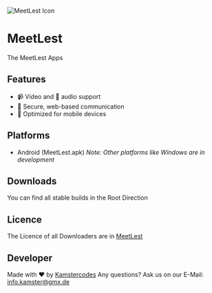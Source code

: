 ![MeetLest Icon](https://meetlest.web.app/assets/favicons/favicon.ico)
# MeetLest

The MeetLest Apps

## Features

- 📹 Video and 🎤 audio support
- 🔐 Secure, web-based communication
- 📱 Optimized for mobile devices

## Platforms

- Android (MeetLest.apk)
*Note: Other platforms like Windows are in development*

## Downloads

You can find all stable builds in the Root Direction

## Licence

The Licence of all Downloaders are in [MeetLest](https://meetleest.web.app/licence)

## Developer

Made with ♥️ by [Kamstercodes](https://kamstercodes.web.app)
Any questions? Ask us on our E-Mail: info.kamster@gmx.de
